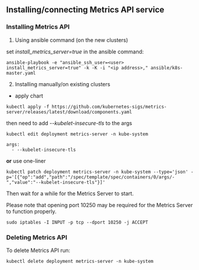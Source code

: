 ## Installing/connecting Metrics API service

###  Installing Metrics API


1. Using ansible command (on the new clusters)

set _install_metrics_server=true_ in the ansible command:
```
ansible-playbook -e "ansible_ssh_user=<user> install_metrics_server=true" -k -K -i "<ip address>," ansible/k8s-master.yaml
```

2. Installing manually/on existing clusters

- apply chart

```
kubectl apply -f https://github.com/kubernetes-sigs/metrics-server/releases/latest/download/components.yaml

```

then need to add _--kubelet-insecure-tls_ to the args

```
kubectl edit deployment metrics-server -n kube-system
```
```
args:
  - --kubelet-insecure-tls
```

**or** use one-liner
```
kubectl patch deployment metrics-server -n kube-system --type='json' -p='[{"op":"add","path":"/spec/template/spec/containers/0/args/-","value":"--kubelet-insecure-tls"}]'
```
Then wait for a while for the Metrics Server to start.

Please note that opening port 10250 may be required for the Metrics Server to function properly.

```
sudo iptables -I INPUT -p tcp --dport 10250 -j ACCEPT
```


### Deleting Metrics API

To delete Metrics API run:

```
kubectl delete deployment metrics-server -n kube-system
```
